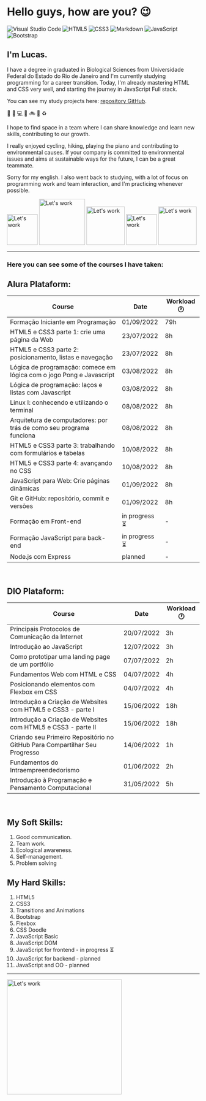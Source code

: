 # Hello guys, how are you? 😉

![Visual Studio Code](https://img.shields.io/badge/Visual%20Studio%20Code-0078d7.svg?style=for-the-badge&logo=visual-studio-code&logoColor=white) ![HTML5](https://img.shields.io/badge/html5-%23E34F26.svg?style=for-the-badge&logo=html5&logoColor=white) ![CSS3](https://img.shields.io/badge/css3-%231572B6.svg?style=for-the-badge&logo=css3&logoColor=white) ![Markdown](https://img.shields.io/badge/markdown-%23000000.svg?style=for-the-badge&logo=markdown&logoColor=white) ![JavaScript](https://img.shields.io/badge/javascript-%23323330.svg?style=for-the-badge&logo=javascript&logoColor=%23F7DF1E) ![Bootstrap](https://img.shields.io/badge/bootstrap-%23563D7C.svg?style=for-the-badge&logo=bootstrap&logoColor=white)

## I'm Lucas.

I have a degree in graduated in Biological Sciences from Universidade Federal do Estado do Rio de Janeiro and I'm currently studying programming for a career transition. Today, I'm already mastering HTML and CSS very well, and starting the journey in JavaScript Full stack.

You can see my study projects here: [repository GitHub](https://github.com/lucas-quirino).

🌲 🐸 💻 🔋 🚲 🎹 ♻

I hope to find space in a team where I can share knowledge and learn new skills, contributing to our growth.

I really enjoyed cycling, hiking, playing the piano  and contributing to environmental causes. If your company is committed to environmental issues and aims at sustainable ways for the future, I can be a great teammate.

Sorry for my english. I also went back to studying, with a lot of focus on programming work and team interaction, and I'm practicing whenever possible.

<picture><img alt="Let's work" src="https://media2.giphy.com/media/r2FFJQ3oFb5QPoOz1X/giphy.gif?cid=ecf05e47q7vcc2amz5m68p2somstnhms7j8mi8opvty3kdn8&rid=giphy.gif&ct=s" width="80px"></picture>
<picture><img alt="Let's work" src="https://media4.giphy.com/media/RcsonxhFOqAdOiHeWB/giphy.gif?cid=ecf05e477kndcybiri81vz603x5u1tp6ei7f3gr9201pswgv&rid=giphy.gif&ct=s" width="120px"></picture>
<picture><img alt="Let's work" src="https://media0.giphy.com/media/RXJXrVNAOOCsTzBOU5/giphy.gif?cid=790b761131ac8bacbf730c0f91100bd4243bb379131c9b79&rid=giphy.gif&ct=s" width="100px"></picture>
<picture><img alt="Let's work" src="https://media3.giphy.com/media/ZCewaVmN4ArYd4Ml0b/giphy.gif?cid=790b7611286212377edea1f89f07eed0af3d674dd7353401&rid=giphy.gif&ct=s" width="80px"></picture>
<picture><img alt="Let's work" src="https://media4.giphy.com/media/WFZvB7VIXBgiz3oDXE/giphy.gif?cid=790b7611de451f89d93884641132b97af060b2767dca1417&rid=giphy.gif&ct=s" width="100px"></picture>

---

### Here you can see some of the courses I have taken:

## Alura Plataform:

| Course | Date | Workload 🕐 |
| --- | --- | --- |
| Formação Iniciante em Programação | 01/09/2022 | 79h |
| HTML5 e CSS3 parte 1: crie uma página da Web | 23/07/2022 | 8h |
| HTML5 e CSS3 parte 2: posicionamento, listas e navegação | 23/07/2022 | 8h |
| Lógica de programação: comece em lógica com o jogo Pong e Javascript | 03/08/2022 |  8h |
| Lógica de programação: laços e listas com Javascript | 03/08/2022 |  8h |
| Linux I: conhecendo e utilizando o terminal | 08/08/2022 |  8h |
| Arquitetura de computadores: por trás de como seu programa funciona | 08/08/2022 |  8h |
| HTML5 e CSS3 parte 3: trabalhando com formulários e tabelas | 10/08/2022 |  8h |
| HTML5 e CSS3 parte 4: avançando no CSS | 10/08/2022 |  8h |
| JavaScript para Web: Crie páginas dinâmicas | 01/09/2022 |  8h |
| Git e GitHub: repositório, commit e versões | 01/09/2022 |  8h |
| Formação em Front-end | in progress ⏳ |  - |
| Formação JavaScript para back-end | in progress ⏳ |  - |
| Node.js com Express | planned |  - |

</br>

## DIO Plataform:

| Course | Date | Workload 🕐 |
| --- | --- | --- |
| Principais Protocolos de Comunicação da Internet | 20/07/2022 | 3h |
| Introdução ao JavaScript | 12/07/2022 | 3h |
| Como prototipar uma landing page de um portfólio | 07/07/2022 | 2h |
| Fundamentos Web com HTML e CSS | 04/07/2022 |  4h |
| Posicionando elementos com Flexbox em CSS | 04/07/2022 | 4h |
| Introdução a Criação de Websites com HTML5 e CSS3 - parte I | 15/06/2022 |  18h |
| Introdução a Criação de Websites com HTML5 e CSS3 - parte II | 15/06/2022 |  18h |
| Criando seu Primeiro Repositório no GitHub Para Compartilhar Seu Progresso | 14/06/2022 |  1h |
| Fundamentos do Intraempreendedorismo | 01/06/2022 |  2h |
| Introdução à Programação e Pensamento Computacional | 31/05/2022 |  5h |

</br>

## My Soft Skills:

1. Good communication.
2. Team work.
3. Ecological awareness.
4. Self-management.
5. Problem solving

## My Hard Skills:

1. HTML5
2. CSS3
3. Transitions and Animations
4. Bootstrap
5. Flexbox
6. CSS Doodle
7. JavaScript Basic
8. JavaScript DOM
9. JavaScript for frontend - in progress ⏳
10. JavaScript for backend - planned
11. JavaScript and OO - planned

---

<picture>
  <img alt="Let's work" src="https://media4.giphy.com/media/U3yc84Oe6thNrByte4/giphy.gif?cid=790b76112c6c91768fa9cfabfdaf7d2c2298243bceeff14c&rid=giphy.gif&ct=s" width="300px">
</picture>
